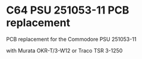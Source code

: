 # C64 PSU 251053-11 PCB replacement
PCB replacement for the Commodore PSU 251053-11

with Murata OKR-T/3-W12 or Traco TSR 3-1250
